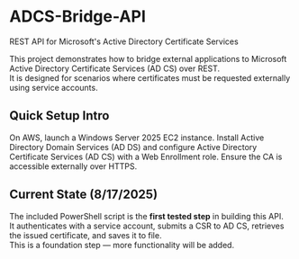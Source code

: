 # ADCS-Bridge-API
REST API for Microsoft's Active Directory Certificate Services

This project demonstrates how to bridge external applications to Microsoft Active Directory Certificate Services (AD CS) over REST.  
It is designed for scenarios where certificates must be requested externally using service accounts.

## Quick Setup Intro

On AWS, launch a Windows Server 2025 EC2 instance. Install Active Directory Domain Services (AD DS) and configure Active Directory Certificate Services (AD CS) with a Web Enrollment role. Ensure the CA is accessible externally over HTTPS.

## Current State (8/17/2025)

The included PowerShell script is the **first tested step** in building this API.  
It authenticates with a service account, submits a CSR to AD CS, retrieves the issued certificate, and saves it to file.  
This is a foundation step — more functionality will be added.
